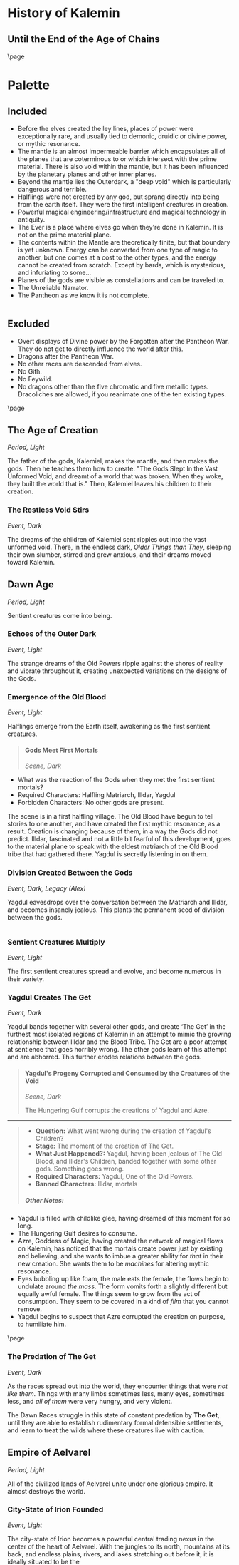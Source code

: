<style>
  .phb#p1{ text-align:center; }
  .phb#p1:after{ display:none; }
</style>

<div style='margin-top:450px;'></div>

# History of Kalemin


<div style='margin-top:25px'></div>
<div class='wide'>

## Until the End of the Age of Chains

</div>

\page

# Palette

## Included
- Before the elves created the ley lines, places of power were exceptionally rare, and usually tied to demonic, druidic or divine power, or mythic resonance.
- The mantle is an almost impermeable barrier which encapsulates all of the planes that are coterminous to or which intersect with the prime material.  There is also void within the mantle, but it has been influenced by the planetary planes and other inner planes.
- Beyond the mantle lies the Outerdark, a "deep void" which is particularly dangerous and terrible.
- Halflings were not created by any god, but sprang directly into being from the earth itself.  They were the first intelligent creatures in creation.
- Powerful magical engineering/infrastructure and magical technology in antiquity.
- The Ever is a place where elves go when they're done in Kalemin.  It is not on the prime material plane.
- The contents within the Mantle are theoretically finite, but that boundary is yet unknown.  Energy can be converted from one type of magic to another, but one comes at a cost to the other types, and the energy cannot be created from scratch.  Except by bards, which is mysterious, and infuriating to some...
- Planes of the gods are visible as constellations and can be traveled to.
- The Unreliable Narrator.
- The Pantheon as we know it is not complete.

~~~
~~~

## Excluded
- Overt displays of Divine power by the Forgotten after the Pantheon War.  They do not get to directly influence the world after this.
- Dragons after the Pantheon War.
- No other races are descended from elves.
- No Gith.
- No Feywild.
- No dragons other than the five chromatic and five metallic types.  Dracoliches are allowed, if you reanimate one of the ten existing types.


\page


## The Age of Creation
*Period, Light*

The father of the gods, Kalemiel, makes the mantle, and then makes the gods.  Then he teaches them how to create. "The Gods Slept In the Vast Unformed Void, and dreamt of a world that was broken.  When they woke, they built the world that is."  Then, Kalemiel leaves his children to their creation.

### The Restless Void Stirs
*Event, Dark*

The dreams of the children of Kalemiel sent ripples out into the vast unformed void.  There, in the endless dark, *Older Things than They*, sleeping their own slumber, stirred and grew anxious, and their dreams moved toward Kalemin.


## Dawn Age
*Period, Light*

Sentient creatures come into being.

### Echoes of the Outer Dark
*Event, Light*

The strange dreams of the Old Powers ripple against the shores of reality and vibrate throughout it, creating unexpected variations on the designs of the Gods.



### Emergence of the Old Blood
*Event, Light*

Halflings emerge from the Earth itself, awakening as the first sentient creatures.

> #### Gods Meet First Mortals
> *Scene, Dark*
> 
- What was the reaction of the Gods when they met the first sentient mortals?
- Required Characters: Halfling Matriarch, Illdar, Yagdul
- Forbidden Characters: No other gods are present.
> 
The scene is in a first halfling village. The Old Blood have begun to tell stories to one another, and have created the first mythic resonance, as a result.  Creation is changing because of them, in a way the Gods did not predict.  Illdar, fascinated and not a little bit fearful of this development, goes to the material plane to speak with the eldest matriarch of the Old Blood tribe that had gathered there.  Yagdul is secretly listening in on them.

### Division Created Between the Gods
*Event, Dark, Legacy (Alex)*

Yagdul eavesdrops over the conversation between the Matriarch and Illdar, and becomes insanely jealous.  This plants the permanent seed of division between the gods.

~~~
~~~

### Sentient Creatures Multiply
*Event, Light*

The first sentient creatures spread and evolve, and become numerous in their variety.


### Yagdul Creates The Get
*Event, Dark*

Yagdul bands together with several other gods, and create ‘The Get’ in the furthest most isolated regions of Kalemin in an attempt to mimic the growing relationship between Illdar and the Blood Tribe. The Get are a poor attempt at sentience that goes horribly wrong. The other gods learn of this attempt and are abhorred. This further erodes relations between the gods.

> #### Yagdul's Progeny Corrupted and Consumed by the Creatures of the Void
> *Scene, Dark*
>
> The Hungering Gulf corrupts the creations of Yagdul and Azre.
>
___
> - **Question:** What went wrong during the creation of Yagdul's Children?
> - **Stage:** The moment of the creation of The Get.
> - **What Just Happened?:** Yagdul, having been jealous of The Old Blood, and Illdar's Children, banded together with some other gods. Something goes wrong.
> - **Required Characters:** Yagdul, One of the Old Powers.
> - **Banned Characters:** Illdar, mortals
>
> ##### **Other Notes:**
> 
- Yagdul is filled with childlike glee, having dreamed of this moment for so long.
- The Hungering Gulf desires to consume.
- Azre, Goddess of Magic, having created the network of magical flows on Kalemin, has noticed that the mortals create power just by existing and believing, and she wants to imbue a greater ability for *that* in their new creation.  She wants them to be *machines* for altering mythic resonance.
- Eyes bubbling up like foam, the male eats the female, the flows begin to undulate around *the mass*.  The form vomits forth a slightly different but equally awful female.  The things seem to grow from the act of consumption.  They seem to be covered in a kind of *film* that you cannot remove.
- Yagdul begins to suspect that Azre corrupted the creation on purpose, to humiliate him.


\page




### The Predation of The Get
*Event, Dark*

As the races spread out into the world, they encounter things that were *not like them*.  Things with many limbs sometimes less, many eyes, sometimes less, and *all of them* were very hungry, and very violent.

The Dawn Races struggle in this state of constant predation by **The Get**, until they are able to establish rudimentary formal defensible settlements, and learn to treat the wilds where these creatures live with caution.



## Empire of Aelvarel
*Period, Light*

All of the civilized lands of Aelvarel unite under one glorious empire.  It almost destroys the world.

### City-State of Irion Founded
*Event, Light*

The city-state of Irion becomes a powerful central trading nexus in the center of the heart of Aelvarel.  With the jungles to its north, mountains at its back, and endless plains, rivers, and lakes stretching out before it, it is ideally situated to be the 


### The Kingdoms Unite
*Event, Dark*

Elven kingdoms unite across Aelvarel, and expand their control over the magical flows from all of its corners.

### Irion Erects The Wall
*Event, Light*

The Empire Irion Erects a wall to separate themselves from Círin Muor.  The wall is comprised of a regular series of watch posts that form a kind of magical net between them.  This does not *stop* the Get that pour out from the Muor, but it does alert them, and allow them time to respond.  In this way, the Get are prevented from rampaging into the Heartland of Irion.




\page



## The Creation of the Dwarven Empire
*Period, Light*

The dwarves carve their first and some of their greatest cities from the mountains.






## The Elven Apocalypse
*Period, Dark*

Elves, trigger an apocalypse that shakes the world and rips apart the continent of Aelvarel.  Refugees from the southwest of Aelvarel flee as the magical backlash rips the land apart and corrupts any who remain.  This results in a diaspora of elves and the Old Blood.

Irion, the seat of the elven empire, is completely destroyed in this apocalypse, and the lands surrounding it are sunk into the sea and utterly destroyed.  The wild magical energy causes the sea to roil.

### Ritual to Free Círin Muor
*Event, Light*

The elves use the combined ley energy from across Aelvarel to try to unlock or free the vast wilderness of Círin Muor, the ancient jungle from which the elves and the Old Blood emerged.  They plan to usher in a new bright era of elven civilization, and unlock the savage lands of Círin Muor.  However, they fail.  And it nearly destroys the world.

 


> #### Iotaca Slays Irhalian
> *Scene, Dark*
>
> The Gold Elves have arrogantly decided that they should have dominion over Círin Muor.   Irhalian, the focus of the ritual, has gathered her high priests together in the city of Irion to conduct the ritual.
> 
> However, the Green Elves have a serious issue with that.  The Muor is Sacred.  Iotaca, a Green Elf assassin, chosen for his skill as a hunter, lets loose the arrow that slays Irhalian in retribution.  The magic slips from her fingers, and triggers the Catastrophe.  The Magic of Círin Muor must not be assailed, but the Green elves could not have known what would happen.

 

### Elves Redirect the Ley Lines
*Event, Light*

Over the centuries that follow, the elves that remain in Eilsrahel systematically redirect the magical flows from across Eilsrahel and what parts of Eitrahel they have any influence over (it is so wild, this is limited and difficult), so that they no longer point toward the Inner Sea.  It is calmed, somewhat, but they are unable to halt the old ley lines from Iyuth Orai, so the Inner Sea continues to change.

~~~
~~~

## The Emergence of the Orcish Hordes 
*Period, Dark*

A dark new race is birthed into the world by the Old Powers, and sent forth to claim the lands of Kalemin.

### The Old Powers Create the Orcs
*Event, Dark*

He of Riven Sight, first of the Old Powers, fashioned the Orcs in his image, as his children and servants, and sends them forth into the world, to consume the lands of the elves.


## The Elven Diaspora
*Period, Dark*

Elves flee the destruction of Iyuth Orai and the utter ruin of their empire's former heartland as they sink beneath the waters.  These displaced peoples flee on ships to nearly every other corner of the world.  They bring with them their advanced magical knowledge. Pockets of them begin to re-create the wonders of the ancient world.

\page




## Pantheon Splits
*Period, Dark*

Part of the pantheon wages war on the rest of the pantheon.



### Drow Unbind the Underdark Near Varrav Gazzan
*Event, Light, Legacy (Craig)*

The Drow, with the help of some dwarves, create an arcane locus beneath the Angavin Mountains use it as a source of power to *unbind* the nearby Underdark so they can civilize it.  It is a gaping pit from which pour a veritable army of The Get.  This ritual is almost an exact reinactment of the one that destroyed Irion.

 

> #### Discovery of Adamantite
> *Scene, Light*
>
> There is a riotous celebration as the Drow celebrate the successful completion of the Ritual, and unbind the Underdark near Varrav Gazzan.  During the celebration, an exploration team is sent into the previously unavailable areas, and they first encounter Adamantite.
>
___
> - **Question:** What did they find when they went into those parts of the Underdark that had previously been overrun by The Get?

 


### Factions Form within the Pantheon
*Event, Dark*

The factions are divided between the gods who wish to put a hard stop on the sentient races setting up more magical infrastructure (because of the Apocalypse of Aelvarel) and those who do not wish to directly intercede.

~~~
~~~


> #### Yagdul Confronts Illdar
> *Scene, Dark*
>
> Yagdul wants to stop the mortals, and Illdar is on the side of non-intervention.
>
___
> - **Question:** How did this confrontation lead directly to the pantheon splitting?
> - **Required Characters:** Yagdul, Illdar
> - **Banned Characters:** Mortals
> - **Stage:** Home plane of Illdar, God of Knowledge
> - **What Just Happened?**: The dark elves, with the help of some dwarves, have created an arcane locus beneath the Angavin Mountains.
>
> Alzrius accompanies Yagdul to the meeting.
- Alzrius is concerned with inciting conflict.
- Illdar wants to preserve a critical secret.
- Yagdul is concerned that Illdar is turning a blind eye to the danger that the mortals pose to the fabric of creation, especially since Illdar's children nearly broke the world the same way the last time, during the Elven Apocalypse.

 

### Creation of Humans and Dragons
*Event, Dark*

The rebelling gods create humans and the chromatic dragons to conquer the world.

### Creation of Metallic Dragons
*Event, Light*

The other gods create the metallic dragons.

### The Dragon Wars
*Event, Dark*

A war that is quite long and costly.  The gods fight a proxy war with the dragons, humans and other races.

### The Banishment of the Forgotten
*Event, Dark*

The losing side (The Forgotten) and their dragons are banished beyond The Mantle.

Part of the loss The Forgotten suffer is The Forgetting, in which their names are removed from mortal minds and written records.

### The Metallic Dragonsleep
*Event, Light*

The metallic dragons go into a long hibernation.

\page


## The Negation
*Period, Dark, Legacy (Rory)*

Illdar creates a new priesthood charged with scouring all remnants of the Forgotten from the world.  All temples, all relics, all memories, songs, artifacts, anything that ever referenced them was scoured from the world, *violently*.

That priesthood never went away, because they were never completely successful.


### The First Coming of the Second Sun
*Event, Dark*

A bright red comet appears in the celestial tapestry.  It is larger and brighter than any of the stars, which form the divine constellations. It is rumored to be a sign of anger from the **Discordant Host** (whose names would later be forgotten).  Panic and chaos spread throughout the mortal world, in fear of the unknown.


### The Purging of the Second Sun
*Event, Dark*

The Cult of the Second Sun, worshipping the comet as a sign from gods they do not know, believe that the gods who are known are *wrong*, and set about murdering priests and burning temples wherever their influence has spread.



### The Bardic Covenant
*Event, Light*

At a Symposium, wherein various representatives of the world's Bardic Colleges gather, the leaders of the colleges publicly vow never to allow the true history of the world to be forgotten, in defiance of the new Illdaran zealots who are plaguing the land.


## The Bardic Wars
*Period, Light*

Wherein the Illdaran Inquisition and the Bardic Colleges vie for control of history.  Following the formation of the Bardic Covenant, a war broke out in the shadows between the bards, who wished to preserve the true resonance of history, and the Inquisition, who wished to rewrite it.

### The "Battle" of She'Rinar
*Event, Light*

The *Keepers of The Words of Creation*, which is the main and most venerable bardic school in Sirile, has been covertly stymying the Inquisition's progress in Sirile.  It comes to a head over the span of a couple of weeks in She'Rinar, the capitol city of Sirile.  In this "battle", the bards are using magic to scrawl entire books worth of history on walls in rapid succession, while the Inquisition does everything they can to remove them.

~~~
~~~

> #### Enlightening The Temple
> *Scene, Light*
___
> - **Question:** How did the young bards of She'Renar "battle" the Illdaran Inquisition?
> - **Characters:** The Sparrow
> 
> The Sparrow's favorite thing was perching on windows, especially those in large open spaces such as royal meeting halls or temples.  He did not just perch there, but to watch the reactions to his handiwork, which were massive lines of text all over the walls, surfaces, carpet, or furniture of whatever room he had paid a visit to.  His crowning achievement was writing of the banishment of the Forgotten throughout the Grand Hall of Illdar's largest temple in She'Renar, which enraged the Inquisition because of its sheer brazenness.


### The Gift of Athanasius
*Event, Light*

A very well endowed scholarship fund created by the Inquisition, to promote the advancement of young aspiring bards of true and "good" moral character, who will preserve the "true" faiths against their detractors and would-be corruptors.  This scholarship fund is used to promote agents of the Inquisition at very early ages into the colleges.  Athanasius was an Illdaran priest who had a particular fondness for art, poetry, and such pursuits.


### Athanasius' Chosen
*Event, Light*

Through various power plays and subtlety, Léon Shal'Severa, one of the Illdaran graduates becomes Headmaster of *The Keepers of the Words of Creation*.  This is the strongest position within one of the bardic colleges that the Illdaran have achieved.

> #### The Descent of Shal'Cazal
> *Scene, Light*
___
> - **Question:** How did Léon win his position?
> - **Characters:** Léon Shal'Severa
> 
> To solidify his position after his power plays and subtelty, Leon, Shal’Severa, through a contest of musical and storytelling prowess, battles against other bards within his college. He bests his long standing rival Noá Shal'Cazal to standing applause, further creating a divide between the two that would prove to be the defining moment that turned his rival towards the Forgotten. 


\page



## The Dawn of the Dominion
*Period, Dark*

The land that is currently claimed by the Dradenkar Dominion is a collection of many kingdoms, *most* of which are human-ruled.

### Human Kingdoms Expansion
*Event, Light*

The human kingdoms expand toward the Angavin Mountains.

### Orcs Invade the Human Kingdoms
*Event, Dark, Unreliable*

Human expansion toward the Angavin Mountains make the dark elves under the mountain uneasy, so they rile up the orcs and maybe other such humanoids, supply them with adamantine equipment and convince them to wage war on the humans.

### Thoron Dradenkar Unites the Kingdoms
*Event, Dark*

Thoron Dradenkar, one of the kings of the as-yet unnamed pre-Dominion lands, unites the kingdoms and beats the orcish forces back. He becomes the first emperor. The Adamant Throne is forged and Thoron sits upon it in the city which will later be known as Thoronel.

### Cult of the Forgotten Emerges
*Event, Dark*

Gaps in the understanding of the world began to be filled by continuing research that led to the establishment of the Cult of the Forgotten. In the beginning they are scholars, and have not yet had to reconcile with the changed nature of their subject.

### Discovery of Ardinum
*Event, Light*

The alliance's metallurgists devise a way to make "ardinum," an alloy of adamant and steel, which is lighter than adamantine equipment but is at least moderately similar in durability.

### Orcs are Defeated
*Event, Light*

The Orcish war ends, and the Dominion is victorious.

~~~
~~~

## Orcs Invasion of Iyuth Orai
*Period, Dark*

The Orcs, in their **Riven Fleet**, sail West across Ashvethaes, the Inner Sea, invading the lands of Iyuth Orai and confronting the dark races that remained there.

### Borgal befriends the Shadow Lords
*Event, Light*

Borgall gro-Sharub, the high shaman of *He of Riven Sight* meets with the leader of the Shadow Lords.  After a long and bloody war, it is clear that the Orcish Hordes and the Armies of Shadow are equal in strength, and so they agree to become allies.


\page

## Rise of the High Elven Oligarchy
*Period, Dark*

All power in the elven lands is concentrated into the hands of a few families, who called themselves Aristocrats.  All other elves in Eilsrahel are subject to their terrible will.

### The Riven Fleet Invades Telyraen
*Event, Dark*

From the North and Eastern shores of Eilsrahel, the Orcs rebuild their Riven Fleet, and fashioning their hulking black dreadnaughts from the great trees of the Ortheiad Mountains.  They sail down the Glistening Strait, into the Bay of Telyraen, and burn the city to the ground.

> #### Scions of Irion Respond to the Destruction of Telyraen
> *Scene, Light*
>
> The Scions of Irion devise **The Mist**.
>
___
> - **Question:** How do the leaders of the noble Gold Elven houses (descended from the royal families of Irion) respond to the destruction of Telyraen?
> - **Stage:** The court of the heavily fortified high elven estate of House Asoneas, deep in the countryside to the south of Telyraen.
> - **What Just Happened?:** Word has arrived that the Riven Fleet sacked the city of Telyraen and was burned to the ground.
> - **Required Characters:** Anthellar Asoneas, Patriarch of House Asoneas.
> - **Banned Characters:**  The leaders of house Saída, as they were not descended from the nobles of Irion.  All commoners.
>
> ##### **Other Notes :**
- Minor houses in attendance, led by Arinar Faeseus are nervous about the show of force that the Orcs have made, and are impatient for a solution to be agreed upon. (Time)
- Anthellar Asoneas, of House Asoneas is a very, very old elf and his family survived the apocalypse by being conservative, so he is trying to think long term and not be brash.
- Marolan Cariel: House Cariel lost a lot of lives in the defense of the city.  Their knights were on the walls when they came crashing down, and it was not good.  Although their numbers are depleted greatly, they have a dire need for vengeance.  They will not stand idly by as the Orcs rampage through the elven countryside.
- Ylna Asari, of House Asari.  Has an idea for how to harness the magic of the land to destroy the Riven Fleet.
>

~~~
~~~

### The Saídan Heresy
*Event, Dark*

The leader of House Saída, one of the most influential and powerful houses of the Golden Aristocracy, converts to the religion of the Forgotten.

> #### Sibling Rivalries
> *Scene, Dark*
>
___
> - **Question:** Why did the leader of House Saída convert to the religion of the Forgotten?
> - **Stage:** The Conservatory gardens of house Saída.  There are birds, plants of all manners.  It is normally a peaceful place, a place of refuge.  It is magic hour.  The sun is shining in its golden light through the glass of the conservatory.  It is late spring.
> - **What Just Happened?:** Rumination has gone on before this. Ganemel brings news of some impending danger to the house, but Cenyd is mistrustful of his advice.  Touriel believes that an important secret has been lost, and if uncovering it means heresy, then she has resigned herself to that course.
> - **Required Characters:** Touriel Saída, her brother Cenyd Saída, and Ganemel, the Seneschal of House Saída
> - **Banned Characters:** None.
>
> ##### **Other Notes:**
> 
> The **Reliquants** of House Saída have returned with an ancient, original copy of a historic tome from the Reliquary below the Bardic Citadel, which means the history texts have been fabricated.  Ganemel brings the tomes to the lady Touriel, and Cenyd and Touriel debate whether the discrepencies have meaning.  Cenyd attempts to summon the guard to arrest his sister, and she signals for Ganemel to deliver a fatal blow, which he does with his bronze dagger.


### The Mist is Born
*Event, Dark*

Fearful that they will be invaded by outsiders, the elves near Telyraen restructure the flow of magics in northern Eilsrahel to create The Mist.


### Illdaran Inquisitors Infiltrate Elven Society
*Event, Dark*

Rumors of the Saídan Heresy have reached Illdar's agents, and they have begun the slow and silent process of infiltrating elven society in order to find the roots of the heresy and burn it at the stump.




\page


## Dominion Conquest and Expansion
*Period, Light*

The dominion expands and builds an empire on the backs of slaves.

### Dominion Conquer the Abaduzin Empire
*Event, Dark*

A long clash between two empires ends in Dominion victory.

## Age of Crowns
*Period, Light*

The Dominion loses its grip on the Abaoduzin lands, and they form a republic of kingdoms.

### Execution of Magistrate Pisentius
*Event, Dark*

Gnaeus Octavius Pisentius, the Magistrate of the Eastern Dominance is found by the Illdaran Inquisition to be a heretic in worship of one of the Forgotten, and is executed.

~~~
~~~

> #### The Trial of Gnaeus Octavius Pisentius
> *Scene, Dark*
>
> The trial of Gnaeus Octavius Pisentius
>
___
> - **Question:** How do you put someone on trial if you are a secret organization?
> - **Stage:** Early summer, the previous capitol of the Dwarven Empire Gahtal'ganad.  It is the pinnacle of the dwarven empire, built into an entire mountainside.  It is not a sprawling city like human establishments, but is very tall.  The Inquisition has just discovered that Pisentius is a heretic.
> - **What Just Happened?:**  Currently, the Dominion controls what used to be the Dwarven Empire.  Pisentius has been brought the chamber of the Curia, which was previously the imperial audience chamber.
> - **Required Characters:** Gnaeus Septimus Pisentius, a secret officer in the Illdaran Inquisition, and the accused's older brother.
> - **Banned Characters:** Gnaeus Octavius Pisentius
> - **Other Characters:** Curate Hakan (a human), and Nelius Tertius Vorena, a snivelling lickspittle on the council, and notorious sycophant to powerful dominion figures.
>
> ##### **Other Notes:**
> 
> Hakan, a collaborator with the Dominion government, spends most of his time trying to advance himself.  This entire situation stinks to him, and he wants to know why his shoes are being stepped on.  He doesn't give a damn about Octavius Pisentius, but he is very upset by the breach of protocol, and the vagueness of the whole thing.  Septimus sees Hakan as replaceable, and is willing and empowered to unseat him, if need be.  Nelius is *very* intrigued by the possibility of a power vacuum.
> - Hakan doesn't appreciate the lack of public trial.  Gnaeus Septimus pours water and poison in a cup and offers it up as "evidence" which is too deadly to be observed.
> - Gnaeus Septimus shows evidence to Hakan and Nelius Tertius that his own brother is leading a ceremony to "A Dark and Nameless God".  The evidence is a scrying pool.
> - Hakan is in charge of the city guard, and Nelius's mother is a priestess of Illdar, so he's being installed as a pawn.
> - Hakan is convinced when Gnaeus Septimus shows him his son at the ceremony, with a veiled threat.



\page


### Coalition War
*Event, Dark*

The coalition breaks the Dominion Yoke.


### The Abaduzin Republic is Created
*Event, Light*

- Azural, the General of the Coalition Forces becomes the first high chancellor of the Republic.
- The Republic contains dwarven, elven, and halfling kingdoms.
- A halfling monarchy up north near Nudinmurkh.
- It is ruled from Gahtal'Ganad by an elected hierarchy of councils, and has a high chancellor.


### Slavery Abolished
*Event, Dark*

The Emperor of The Dominion abolishes slavery.

### Non-humans Granted Citizenship
*Event, Dark*

Eventually, people of the minor races are given citizenship.

### Mass Non-human Exodus
*Event, Dark*

Republic Population Swells from Dominion Immigrants


### Privateers Plague the Silver Reach
*Event, Dark*

The Sea between the Dominion and the Republic is plagued by privateers.  They are used to wage a proxy war between the Dominion and the newly forged Republic.  The Dominion grants writs under the table to engage in a navy-based piratical proxy war, which brings strife to the coastal regions.


~~~
~~~

## The Second Negation
*Period, Light*

During which the now hated Inquisition of Illdar removes itself from the memories of the world, cloaking itself in secrecy and hiding all traces of its history from outsiders.


### The Nydyrien Apostasy
*Event, Light*

The Inquisition of Illdar secretly fund a militant group of wizards who call themselves **The Artificers**.  The Artificers arise, and in the name of progress and freedom from the inquisition, destroy the temples of the gods throughout the Kingdom of Nydyrien in the southeast of the Republic, across the sea from Sirile.


\page

## War of Silver and Gold
*Period, Light*

The Gray elves rise up against the oppression of the oligarchs in Eilsrahel, and fight a war to end the practice of succession.  They are victorious.

### Battle of Telyraen
*Event, Dark*

The Gray army, led by Tarathion, conquer the city of Telyraen, ending the war.



## Kingdom of Tarathion
*Period, Light*

Tarathion, the high general who led the Gray Elf forces to victory in the Elven Civil War, crowns himself the King and sole ruler of Eilsrahel and Eitrahel, and the defender of the new order.  He institutes sweeping reforms, based on the principles of the Gray Elf rebellion.




## The Age of Chains
*Period, Dark*

The Dominion's golden age is behind them.  The emperor and his heir die mysteriously, and the uncle has taken the throne.  After centuries of freedom, slavery is reinstituted, and war looms between the Dominion and the Republic. The rattling of chains is drowned out only by that of sabers.

### Emperor Dies
*Event, Dark*

The Dominion emperor and his son die mysteriously. The emperor's brother takes the throne.

### Slavery is Reintroduced
*Event, Dark*

New emperor reinstitutes slavery and replaces most of the regional monarchs of The Dominion with people who shared his political views.

### Republic Foments Rebellion
*Event, Dark*

Republic agents incite rebellion in the Dominion.

### Republic Dominion War
*Event, Dark*

Dominion and the Republic fight a war, which ends in a treaty.

### The Burning of Thalby
*Event, Dark*

A group of cultists devoted to Alzrius discover the journals of Shal'Cazal, and use the knowledge therein to conduct rituals in which they sacrifices villagers of the rural town of Thalby to their dark god, burning the village in the process.

~~~
~~~

### The Moon Under the Mountain
*Event, Light*

The Devils of Luthaan severely destabilize the magical locus in Varrav Gazzan in the process of freeing the city from Dominion rule and freeing its slave population.  This triggers a chain reaction, disordering and altering the flow of magical ley lines around the world.


\page


# Tools

> #### Name
> *Scene, Dark*
>
> Description
>
___
> - **Question:**
> - **Stage:**
> - **What Just Happened?:** 
> - **Required Characters:**
> - **Banned Characters:**
>
> ##### **Other Notes Here:**
> 
>

### Unnamed Event
*Event, ???*

Description

## Current Focus
* The Occult, Hidden Knowledge (Rory)


## Previous Foci

* Orcs (Alex)
* The Bardic Wars (Craig)
* Broken bonds (Rory)
* The Negation (Alex)
* ...

## Legacies

- Division Created Between the Gods (Haku)
- The Restless Void Stirs (Craig)
- The Negation (Rory)
- The Relationship Between the Bardic Colleges, and the Illdaran Inquisition (Alex)
- The Gift of Athanasius (Micah)

### Abandoned Legacies
- Drow Unbind the Underdark near VG

## Turn Order (Clockwise)

1. Craig
2. Alex
3. Rory
4. Matt
5. Micah
6. Penguins

~~~
~~~

## Overview of Play

You should have already followed the steps in “Starting a New Game” to build the foundation of your history.

Decide which player will start: that player becomes the first Lens. If someone is teaching the game, they should be the 1st Lens. You can give the Lens a large and visible object to remind everyone at the table who it is.

1. **Declare the Focus:** The Lens declares the current Focus of the game, the part of history you’re going to explore right now.
2. **Make History:** Each player takes a turn creating either a Period, Event or Scene. The Lens goes first, then go down the list of players. What you create must relate to the current Focus.
<br/><br/>The Lens can choose to create two things on her turn, so long as they are nested inside each other: either a new Event plus a Scene inside that Event, or a new Period plus an Event inside that Period. This gives the Lens more power to get the Focus going.<br/><br/>
3. **Lens Finishes the Focus:** After each player has taken a turn, the Lens gets to go again and add another Period, Event or Scene (or two nested things). This lets the Lens have the last word about the Focus.
<br/><br/>After all players have addressed the Focus, we take a step back and examine Legacies, elements of the history we want to remember to explore later on:<br/><br/>
4. **Choose a New Legacy:** The player before the Lens picks something from play during this last Focus and makes it a Legacy.
5. **Explore a Legacy:** The same player creates an Event or dictated Scene that relates to one of the Legacies, either the one just created or one already in play.
6. **New Lens:** The player after the Lens then becomes the new Lens and picks a new Focus. Repeat.
<br/>
<br/>Before the new Lens starts, you may want to take a quick intermission and talk about how the game is going. Talk about what you’ve liked or what intrigues you, but don’t plan what’s going to happen next.
<br/>
<br/>That’s the whole game in a nutshell. Each step is described in more detail in the rest of the **Microscope RPG** book.